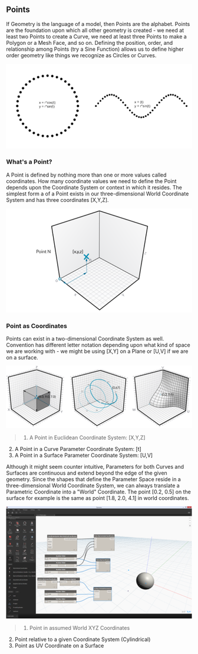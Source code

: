 ## Points
If Geometry is the language of a model, then Points are the alphabet. Points are the foundation upon which all other geometry is created - we need at least two Points to create a Curve, we need at least three Points to make a Polygon or a Mesh Face, and so on. Defining the position, order, and relationship among Points (try a Sine Function) allows us to define higher order geometry like things we recognize as Circles or Curves.

![Point to Curve](images/5-3/PointsAsBuildingBlocks-1.png)

### What's a Point?
A Point is defined by nothing more than one or more values called coordinates. How many coordinate values we need to define the Point depends upon the Coordinate System or context in which it resides. The simplest form a of a Point exists in our three-dimensional World Coordinate System and has three coordinates [X,Y,Z].

![Point](images/5-3/Point.png)

### Point as Coordinates
Points can exist in a two-dimensional Coordinate System as well. Convention has different letter notation depending upon what kind of space we are working with - we might be using [X,Y] on a Plane or [U,V] if we are on a surface.

![Point as Coordinates](images/5-3/Coordinates.png)
> 1. A Point in Euclidean Coordinate System: [X,Y,Z]
2. A Point in a Curve Parameter Coordinate System: [t]
3. A Point in a Surface Parameter Coordinate System: [U,V]

Although it might seem counter intuitive, Parameters for both Curves and Surfaces are continuous and extend beyond the edge of the given geometry. Since the shapes that define the Parameter Space reside in a three-dimensional World Coordinate System, we can always translate a Parametric Coordinate into a "World" Coordinate. The point [0.2, 0.5] on the surface for example is the same as point [1.8, 2.0, 4.1] in world coordinates.

![Points in Dynamo](images/5-3/Dynamo-Points.png)
> 1. Point in assumed World XYZ Coordinates
2. Point relative to a given Coordinate System (Cylindrical)
3. Point as UV Coordinate on a Surface
